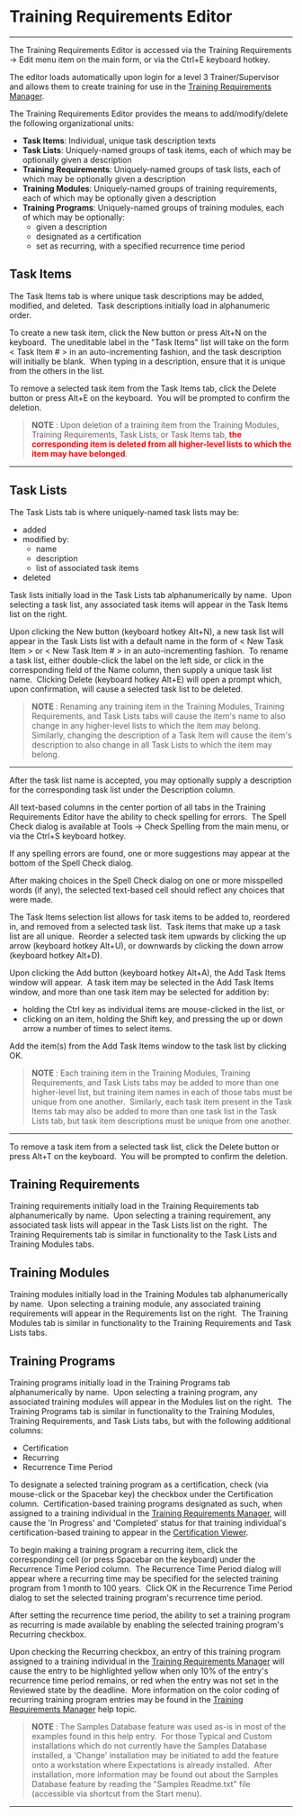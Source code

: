 # Training Requirements Editor
---

The Training Requirements Editor is accessed via the Training Requirements -&gt; Edit menu item on the main form, or via the Ctrl+E keyboard hotkey.

The editor loads automatically upon login for a level 3 Trainer/Supervisor and allows them to create training for use in the [Training Requirements Manager](<tdmanage.md>).

The Training Requirements Editor provides the means to add/modify/delete the following organizational units:

- **Task Items**: Individual, unique task description texts
- **Task Lists**: Uniquely-named groups of task items, each of which may be optionally given a description
- **Training Requirements**: Uniquely-named groups of task lists, each of which may be optionally given a description
- **Training Modules**: Uniquely-named groups of training requirements, each of which may be optionally given a description
- **Training Programs**: Uniquely-named groups of training modules, each of which may be optionally:
    - given a description
    - designated as a certification
    - set as recurring, with a specified recurrence time period

## Task Items

The Task Items tab is where unique task descriptions may be added, modified, and deleted.&nbsp; Task descriptions initially load in alphanumeric order.

To create a new task item, click the New button or press Alt+N on the keyboard.&nbsp; The uneditable label in the "Task Items" list will take on the form &lt; Task Item # &gt; in an auto-incrementing fashion, and the task description will initially be blank.&nbsp; When typing in a description, ensure that it is unique from the others in the list.

To remove a selected task item from the Task Items tab, click the Delete button or press Alt+E on the keyboard.&nbsp; You will be prompted to confirm the deletion.

> **NOTE** : Upon deletion of a training item from the Training Modules, Training Requirements, Task Lists, or Task Items tab, <font color="#FF0000"><b>the corresponding item is deleted from all higher-level lists to which the item may have belonged</b></font>. 
---

## Task Lists

The Task Lists tab is where uniquely-named task lists may be:

- added
- modified by:
    - name
    - description
    - list of associated task items
- deleted

Task lists initially load in the Task Lists tab alphanumerically by name.&nbsp; Upon selecting a task list, any associated task items will appear in the Task Items list on the right.

Upon clicking the New button (keyboard hotkey Alt+N), a new task list will appear in the Task Lists list with a default name in the form of &lt; New Task Item &gt; or &lt; New Task Item # &gt; in an auto-incrementing fashion.&nbsp; To rename a task list, either double-click the label on the left side, or click in the corresponding field of the Name column, then supply a unique task list name.&nbsp; Clicking Delete (keyboard hotkey Alt+E) will open a prompt which, upon confirmation, will cause a selected task list to be deleted.

> **NOTE** : Renaming any training item in the Training Modules, Training Requirements, and Task Lists tabs will cause the item's name to also change in any higher-level lists to which the item may belong.&nbsp; Similarly, changing the description of a Task Item will cause the item's description to also change in all Task Lists to which the item may belong. 
---

After the task list name is accepted, you may optionally supply a description for the corresponding task list under the Description column.

All text-based columns in the center portion of all tabs in the Training Requirements Editor have the ability to check spelling for errors.&nbsp; The Spell Check dialog is available at Tools -&gt; Check Spelling from the main menu, or via the Ctrl+S keyboard hotkey.

If any spelling errors are found, one or more suggestions may appear at the bottom of the Spell Check dialog.

After making choices in the Spell Check dialog on one or more misspelled words (if any), the selected text-based cell should reflect any choices that were made.

The Task Items selection list allows for task items to be added to, reordered in, and removed from a selected task list.&nbsp; Task items that make up a task list are all unique.&nbsp; Reorder a selected task item upwards by clicking the up arrow (keyboard hotkey Alt+U), or downwards by clicking the down arrow (keyboard hotkey Alt+D).

Upon clicking the Add button (keyboard hotkey Alt+A), the Add Task Items window will appear.&nbsp; A task item may be selected in the Add Task Items window, and more than one task item may be selected for addition by:

- holding the Ctrl key as individual items are mouse-clicked in the list, or
- clicking on an item, holding the Shift key, and pressing the up or down arrow a number of times to select items.

Add the item(s) from the Add Task Items window to the task list by clicking OK.

> **NOTE** : Each training item in the Training Modules, Training Requirements, and Task Lists tabs may be added to more than one higher-level list, but training item names in each of those tabs must be unique from one another.&nbsp; Similarly, each task item present in the Task Items tab may also be added to more than one task list in the Task Lists tab, but task item descriptions must be unique from one another. 
---

To remove a task item from a selected task list, click the Delete button or press Alt+T on the keyboard.&nbsp; You will be prompted to confirm the deletion.

## Training Requirements

Training requirements initially load in the Training Requirements tab alphanumerically by name.&nbsp; Upon selecting a training requirement, any associated task lists will appear in the Task Lists list on the right.&nbsp; The Training Requirements tab is similar in functionality to the Task Lists and Training Modules tabs.

## Training Modules

Training modules initially load in the Training Modules tab alphanumerically by name.&nbsp; Upon selecting a training module, any associated training requirements will appear in the Requirements list on the right.&nbsp; The Training Modules tab is similar in functionality to the Training Requirements and Task Lists tabs.

## Training Programs

Training programs initially load in the Training Programs tab alphanumerically by name.&nbsp; Upon selecting a training program, any associated training modules will appear in the Modules list on the right.&nbsp; The Training Programs tab is similar in functionality to the Training Modules, Training Requirements, and Task Lists tabs, but with the following additional columns:

- Certification
- Recurring
- Recurrence Time Period

To designate a selected training program as a certification, check (via mouse-click or the Spacebar key) the checkbox under the Certification column.&nbsp; Certification-based training programs designated as such, when assigned to a training individual in the [Training Requirements Manager](<tdmanage.md>), will cause the 'In Progress' and 'Completed' status for that training individual's certification-based training to appear in the [Certification Viewer](<tdcert.md>).

To begin making a training program a recurring item, click the corresponding cell (or press Spacebar on the keyboard) under the Recurrence Time Period column.&nbsp; The Recurrence Time Period dialog will appear where a recurring time may be specified for the selected training program from 1 month to 100 years.&nbsp; Click OK in the Recurrence Time Period dialog to set the selected training program's recurrence time period.

After setting the recurrence time period, the ability to set a training program as recurring is made available by enabling the selected training program's Recurring checkbox.

Upon checking the Recurring checkbox, an entry of this training program assigned to a training individual in the [Training Requirements Manager](<tdmanage.md>) will cause the entry to be highlighted yellow when only 10% of the entry's recurrence time period remains, or red when the entry was not set in the Reviewed state by the deadline.&nbsp; More information on the color coding of recurring training program entries may be found in the [Training Requirements Manager](<tdmanage.md>) help topic.

> **NOTE** : The Samples Database feature was used as-is in most of the examples found in this help entry.&nbsp; For those Typical and Custom installations which do not currently have the Samples Database installed, a 'Change' installation may be initiated to add the feature onto a workstation where Expectations is already installed.&nbsp; After installation, more information may be found out about the Samples Database feature by reading the "Samples Readme.txt" file (accessible via shortcut from the Start menu). 
---